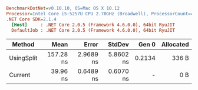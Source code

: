 ``` ini

BenchmarkDotNet=v0.10.10, OS=Mac OS X 10.12
Processor=Intel Core i5-5257U CPU 2.70GHz (Broadwell), ProcessorCount=4
.NET Core SDK=2.1.4
  [Host]     : .NET Core 2.0.5 (Framework 4.6.0.0), 64bit RyuJIT
  DefaultJob : .NET Core 2.0.5 (Framework 4.6.0.0), 64bit RyuJIT


```
|     Method |      Mean |     Error |    StdDev |  Gen 0 | Allocated |
|----------- |----------:|----------:|----------:|-------:|----------:|
| UsingSplit | 157.28 ns | 2.9689 ns | 5.8602 ns | 0.2134 |     336 B |
|    Current |  39.96 ns | 0.6489 ns | 0.6070 ns |      - |       0 B |
